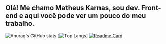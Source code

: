 ## Olá! Me chamo Matheus Karnas, sou dev. Front-end e aqui você pode ver um pouco do meu trabalho.


![Anurag's GitHub stats](https://github-readme-stats.vercel.app/api?username=matheuskarnas&show_icons=true&theme=tokyonight)
[![Top Langs](https://github-readme-stats.vercel.app/api/top-langs/?username=matheuskarnas&layout=compact&theme=tokyonight)]
[![Readme Card](https://github-readme-stats.vercel.app/api/pin/?username=matheuskarnas&repo=github-readme)](https://github.com/matheuskarnas/disney-api)


<!--
**matheuskarnas/matheuskarnas** is a ✨ _special_ ✨ repository because its `README.md` (this file) appears on your GitHub profile.

Here are some ideas to get you started:

- 🔭 I’m currently working on ...
- 🌱 I’m currently learning ...
- 👯 I’m looking to collaborate on ...
- 🤔 I’m looking for help with ...
- 💬 Ask me about ...
- 📫 How to reach me: ...
- 😄 Pronouns: ...
- ⚡ Fun fact: ...
-->
